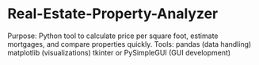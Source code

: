 # Real-Estate-Property-Analyzer
 Purpose: Python tool to calculate price per square foot, estimate mortgages, and compare properties quickly.
 Tools: pandas (data handling) matplotlib (visualizations) tkinter or PySimpleGUI (GUI development)



